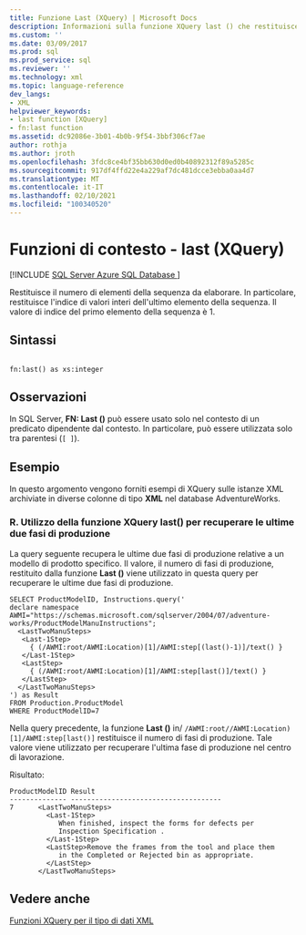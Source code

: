 ```yaml
---
title: Funzione Last (XQuery) | Microsoft Docs
description: Informazioni sulla funzione XQuery last () che restituisce l'indice Integer dell'ultimo elemento in una sequenza.
ms.custom: ''
ms.date: 03/09/2017
ms.prod: sql
ms.prod_service: sql
ms.reviewer: ''
ms.technology: xml
ms.topic: language-reference
dev_langs:
- XML
helpviewer_keywords:
- last function [XQuery]
- fn:last function
ms.assetid: dc92086e-3b01-4b0b-9f54-3bbf306cf7ae
author: rothja
ms.author: jroth
ms.openlocfilehash: 3fdc8ce4bf35bb630d0ed0b40892312f89a5285c
ms.sourcegitcommit: 917df4ffd22e4a229af7dc481dcce3ebba0aa4d7
ms.translationtype: MT
ms.contentlocale: it-IT
ms.lasthandoff: 02/10/2021
ms.locfileid: "100340520"
---
```

# <a name="context-functions---last-xquery"></a>Funzioni di contesto - last (XQuery)
[!INCLUDE [SQL Server Azure SQL Database ](../includes/applies-to-version/sqlserver.md)]

  Restituisce il numero di elementi della sequenza da elaborare. In particolare, restituisce l'indice di valori interi dell'ultimo elemento della sequenza. Il valore di indice del primo elemento della sequenza è 1.  
  
## <a name="syntax"></a>Sintassi  
  
```  
  
fn:last() as xs:integer  
```  
  
## <a name="remarks"></a>Osservazioni  
 In SQL Server, **FN: Last ()** può essere usato solo nel contesto di un predicato dipendente dal contesto. In particolare, può essere utilizzata solo tra parentesi (`[ ]`).  
  
## <a name="examples"></a>Esempio  
 In questo argomento vengono forniti esempi di XQuery sulle istanze XML archiviate in diverse colonne di tipo **XML** nel database AdventureWorks.  
  
### <a name="a-using-the-last-xquery-function-to-retrieve-the-last-two-manufacturing-steps"></a>R. Utilizzo della funzione XQuery last() per recuperare le ultime due fasi di produzione  
 La query seguente recupera le ultime due fasi di produzione relative a un modello di prodotto specifico. Il valore, il numero di fasi di produzione, restituito dalla funzione **Last ()** viene utilizzato in questa query per recuperare le ultime due fasi di produzione.  
  
```  
SELECT ProductModelID, Instructions.query('   
declare namespace AWMI="https://schemas.microsoft.com/sqlserver/2004/07/adventure-works/ProductModelManuInstructions";  
  <LastTwoManuSteps>  
   <Last-1Step>   
     { (/AWMI:root/AWMI:Location)[1]/AWMI:step[(last()-1)]/text() }  
   </Last-1Step>  
   <LastStep>   
     { (/AWMI:root/AWMI:Location)[1]/AWMI:step[last()]/text() }  
   </LastStep>  
  </LastTwoManuSteps>  
') as Result  
FROM Production.ProductModel  
WHERE ProductModelID=7  
```  
  
 Nella query precedente, la funzione **Last ()** in/ `/AWMI:root//AWMI:Location)[1]/AWMI:step[last()]` restituisce il numero di fasi di produzione. Tale valore viene utilizzato per recuperare l'ultima fase di produzione nel centro di lavorazione.  
  
 Risultato:  
  
```  
ProductModelID Result    
-------------- -------------------------------------  
7      <LastTwoManuSteps>  
         <Last-1Step>  
            When finished, inspect the forms for defects per   
            Inspection Specification .  
         </Last-1Step>  
         <LastStep>Remove the frames from the tool and place them   
            in the Completed or Rejected bin as appropriate.  
         </LastStep>  
       </LastTwoManuSteps>  
```  
  
## <a name="see-also"></a>Vedere anche  
 [Funzioni XQuery per il tipo di dati XML](../xquery/xquery-functions-against-the-xml-data-type.md)  
  
  

